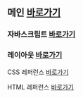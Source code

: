 ## 메인 <a href="https://alsdk9879.github.io/dothome21/">바로가기</a>

### 자바스크립트 <a href="https://alsdk9879.github.io/dothome21/javascript/javascript100.html">바로가기</a>
### 레이아웃 <a href="https://alsdk9879.github.io/dothome21/layout/index.html">바로가기</a>

CSS 레퍼런스 <a href="https://alsdk9879.github.io/dothome21/refer-css/index.html">바로가기</a>

HTML 레퍼런스 <a href="https://alsdk9879.github.io/dothome21/refer-html/index.html">바로가기</a>
